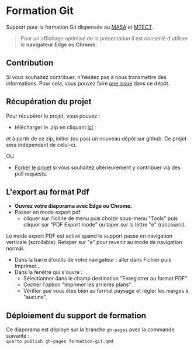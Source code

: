 # Formation Git

Support pour la formation Git dispensée au [MASA](https://agriculture.gouv.fr/) et [MTECT](https://www.ecologie.gouv.fr/).

> Pour un affichage optimisé de la présentation il est conseillé d'utiliser le **navigateur Edge ou Chrome**.

## Contribution

Si vous souhaitez contribuer, n'hésitez pas à nous transmettre des informations. Pour cela, vous pouvez faire [une issue](https://github.com/SSM-Agriculture/formation-git/issues) dans ce dépôt.

## Récupération du projet

Pour récupérer le projet, vous pouvez :

- télécharger le .zip en cliquant [ici](https://github.com/SSM-Agriculture/formation-git/archive/refs/heads/main.zip) : 

et à partir de ce zip, initier (ou pas) un nouveau dépôt sur github. Ce projet sera indépendant de celui-ci.

OU

- [Forker le projet](https://github.com/SSM-Agriculture/formation-git/fork) si vous souhaitez ultérieurement y contribuer via des pull requests.

## L'export au format Pdf

- **Ouvrez votre diaporama avec Edge ou Chrome.**  
- Passer en mode export pdf  
  - cliquer sur l'icône de menu puis choizir sous-menu "Tools" puis cliquer sur "PDF Export mode" ou taper sur la lettre "e" (raccourci).  
  
Le mode export PDF est activé quand le support passe en navigation verticale (scrollable). Retaper sur "e" pour revenir au mode de navigation normal.  


- Dans la barre d'outils de votre navigateur : aller dans Fichier puis Imprimer...
- Dans la fenêtre qui s'ouvre :
  - Sélectionner dans le champ destination "Enregistrer au format PDF"
  - Cocher l'option "Imprimer les arrières plans"
  - Vérifier que vous êtes bien au format paysage et régler les marges à "aucune". 

## Déploiement du support de formation

Ce diaporama est déployé sur la branche `gh-pages` avec la commande suivante :  
`quarto publish gh-pages formation-git.qmd`

